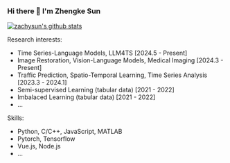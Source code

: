 ### Hi there 👋 I'm Zhengke Sun

<a href="https://github.com/zachysun">
 <img align="center" src="https://github-readme-stats.vercel.app/api?username=zachysun&show_icons=truet&include_all_commits=True&hide=contribs" alt="zachysun's github stats" />
 </a>

Research interests:

- Time Series-Language Models, LLM4TS [2024.5 - Present]
- Image Restoration, Vision-Language Models, Medical Imaging [2024.3 - Present]
- Traffic Prediction, Spatio-Temporal Learning, Time Series Analysis [2023.3 - 2024.1]
- Semi-supervised Learning (tabular data) [2021 - 2022]
- Imbalaced Learning (tabular data) [2021 - 2022]
- ...

Skills:

- Python, C/C++, JavaScript, MATLAB
- Pytorch, Tensorflow
- Vue.js, Node.js
- ...
